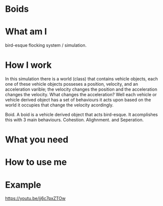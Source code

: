 # Boids
# What am I
bird-esque flocking system / simulation.

# How I work
In this simulation there is a world (class) that contains vehicle objects, each one of these vehicle objects posseses a position, velocity, and an acceleration varible; the velocity changes the position and the acceleration changes the velocity. What changes the acceleration? Well each vehicle or vehicle derived object has a set of behaviours it acts upon based on the world it occupies that change the velocity acordingly.

Boid. A boid is a vehicle derived object that acts bird-esque. It acomplishes this with 3 main behaviours. Cohestion. Alighnment. and Seperation.


# What you need

# How to use me


# Example
https://youtu.be/jj6c7pxZTOw
